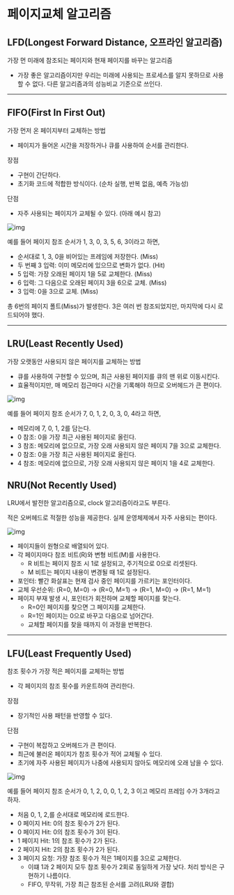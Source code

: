 # 페이지교체 알고리즘

## LFD(Longest Forward Distance, 오프라인 알고리즘)

가장 먼 미래에 참조되는 페이지와 현재 페이지를 바꾸는 알고리즘

- 가장 좋은 알고리즘이지만 우리는 미래에 사용되는 프로세스를 알지 못하므로 사용할 수 없다. 다른 알고리즘과의 성능비교 기준으로 쓰인다.

---

## FIFO(First In First Out)

가장 먼저 온 페이지부터 교체하는 방법

- 페이지가 들어온 시간을 저장하거나 큐를 사용하여 순서를 관리한다.

장점

- 구현이 간단하다.
- 초기화 코드에 적합한 방식이다. (순차 실행, 반복 없음, 예측 가능성)

단점

- 자주 사용되는 페이지가 교체될 수 있다. (아래 예시 참고)

![img](https://github.com/user-attachments/assets/341833c6-3993-4cea-a6a2-41c4008ea688)

예를 들어 페이지 참조 순서가 1, 3, 0, 3, 5, 6, 3이라고 하면,

- 순서대로 1, 3, 0을 비어있는 프레임에 저장한다. (Miss)
- 두 번째 3 입력: 이미 메모리에 있으므로 변화가 없다. (Hit)
- 5 입력: 가장 오래된 페이지 1을 5로 교체한다. (Miss)
- 6 입력: 그 다음으로 오래된 페이지 3을 6으로 교체. (Miss)
- 3 입력: 0을 3으로 교체. (Miss)

총 6번의 페이지 폴트(Miss)가 발생한다. 3은 여러 번 참조되었지만, 마지막에 다시 로드되어야 했다. 

---

## LRU(Least Recently Used)

가장 오랫동안 사용되지 않은 페이지를 교체하는 방법

- 큐를 사용하여 구현할 수 있으며, 최근 사용된 페이지를 큐의 맨 위로 이동시킨다.
- 효율적이지만, 매 메모리 접근마다 시간을 기록해야 하므로 오버헤드가 큰 편이다.

![img](https://github.com/user-attachments/assets/97712e5e-07e2-4b35-be04-aec538a4814d)

예를 들어 페이지 참조 순서가 7, 0, 1, 2, 0, 3, 0, 4라고 하면,

- 메모리에 7, 0, 1, 2를 담는다.
- 0 참조: 0을 가장 최근 사용된 페이지로 올린다.
- 3 참조: 메모리에 없으므로, 가장 오래 사용되지 않은 페이지 7을 3으로 교체한다.
- 0 참조: 0을 가장 최근 사용된 페이지로 올린다.
- 4 참조: 메모리에 없으므로, 가장 오래 사용되지 않은 페이지 1을 4로 교체한다.

## NRU(Not Recently Used)

LRU에서 발전한 알고리즘으로, clock 알고리즘이라고도 부른다. 

적은 오버헤드로 적절한 성능을 제공한다. 실제 운영체제에서 자주 사용되는 편이다.

![img](https://github.com/user-attachments/assets/4ec747c1-ed94-4cdd-b197-98961de63cf0)

- 페이지들이 원형으로 배열되어 있다.
- 각 페이지마다 참조 비트(R)와 변형 비트(M)를 사용한다.
    - R 비트는 페이지 참조 시 1로 설정되고, 주기적으로 0으로 리셋된다.
    - M 비트는 페이지 내용이 변경될 때 1로 설정된다.
- 포인터: 빨간 화살표는 현재 검사 중인 페이지를 가르키는 포인터이다.
- 교체 우선순위: (R=0, M=0) → (R=0, M=1) → (R=1, M=0) → (R=1, M=1)
- 페이지 부재 발생 시, 포인터가 회전하며 교체할 페이지를 찾는다.
    - R=0인 페이지를 찾으면 그 페이지를 교체한다.
    - R=1인 페이지는 0으로 바꾸고 다음으로 넘어간다.
    - 교체할 페이지를 찾을 때까지 이 과정을 반복한다.

---

## LFU(Least Frequently Used)

참조 횟수가 가장 적은 페이지를 교체하는 방법

- 각 페이지의 참조 횟수를 카운트하여 관리한다.

장점

- 장기적인 사용 패턴을 반영할 수 있다.

단점

- 구현이 복잡하고 오버헤드가 큰 편이다.
- 최근에 불러온 페이지가 참조 횟수가 적어 교체될 수 있다.
- 초기에 자주 사용된 페이지가 나중에 사용되지 않아도 메모리에 오래 남을 수 있다.

![img](https://github.com/user-attachments/assets/f2213af7-c1eb-4bcf-ac0c-d433cdf1b15e)

예를 들어 페이지 참조 순서가 0, 1, 2, 0, 0, 1, 2, 3 이고 메모리 프레임 수가 3개라고 하자.

- 처음 0, 1, 2,를 순서대로 메모리에 로드한다.
- 0 페이지 Hit: 0의 참조 횟수가 2가 된다.
- 0 페이지 Hit: 0의 참조 횟수가 3이 된다.
- 1 페이지 Hit: 1의 참조 횟수가 2가 된다.
- 2 페이지 Hit: 2의 참조 횟수가 2가 된다.
- 3 페이지 요청: 가장 참조 횟수가 적은 1페이지를 3으로 교체한다.
    - 이떄 1과 2 페이지 모두 참조 횟수가 2회로 동일하게 가장 낮다. 처리 방식은 구현하기 나름이다.
    - FIFO, 무작위, 가장 최근 참조된 순서를 고려(LRU와 결합)
